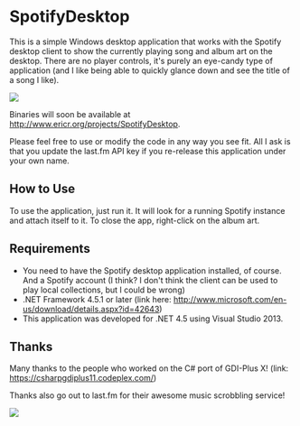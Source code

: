 SpotifyDesktop
==============

This is a simple Windows desktop application that works with the Spotify desktop client to show the currently playing song and album art on the desktop.  There are no player controls, it's purely an eye-candy type of application (and I like being able to quickly glance down and see the title of a song I like).

<img src="http://imgur.com/aCzbOT7.jpg" />

Binaries will soon be available at http://www.ericr.org/projects/SpotifyDesktop.

Please feel free to use or modify the code in any way you see fit.  All I ask is that you update the last.fm API key if you re-release this application under your own name.

## How to Use

To use the application, just run it.  It will look for a running Spotify instance and attach itself to it.  To close the app, right-click on the album art.

## Requirements

* You need to have the Spotify desktop application installed, of course.  And a Spotify account (I think?  I don't think the client can be used to play local collections, but I could be wrong)
* .NET Framework 4.5.1 or later  (link here:  http://www.microsoft.com/en-us/download/details.aspx?id=42643)
* This application was developed for .NET 4.5 using Visual Studio 2013.

## Thanks

Many thanks to the people who worked on the C# port of GDI-Plus X!  (link:  https://csharpgdiplus11.codeplex.com/)

Thanks also go out to last.fm for their awesome music scrobbling service!

<a href="http://www.last.fm"><img src="http://cdn.last.fm/flatness/badges/lastfm_black_small.gif" /></a>

